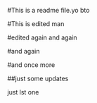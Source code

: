 #This is a readme file.yo bto

#This is edited man

#edited again
and again

#and again

#and once more

##just some updates

just lst one